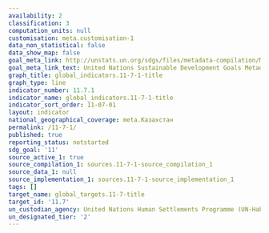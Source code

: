 ```yaml
---
availability: 2
classification: 3
computation_units: null
customisation: meta.customisation-1
data_non_statistical: false
data_show_map: false
goal_meta_link: http://unstats.un.org/sdgs/files/metadata-compilation/Metadata-Goal-11.pdf
goal_meta_link_text: United Nations Sustainable Development Goals Metadata (pdf 2066kB)
graph_title: global_indicators.11-7-1-title
graph_type: line
indicator_number: 11.7.1
indicator_name: global_indicators.11-7-1-title
indicator_sort_order: 11-07-01
layout: indicator
national_geographical_coverage: meta.Казахстан
permalink: /11-7-1/
published: true
reporting_status: notstarted
sdg_goal: '11'
source_active_1: true
source_compilation_1: sources.11-7-1-source_compilation_1
source_data_1: null
source_implementation_1: sources.11-7-1-source_implementation_1
tags: []
target_name: global_targets.11-7-title
target_id: '11.7'
un_custodian_agency: United Nations Human Settlements Programme (UN-Habitat)
un_designated_tier: '2'
---
```

